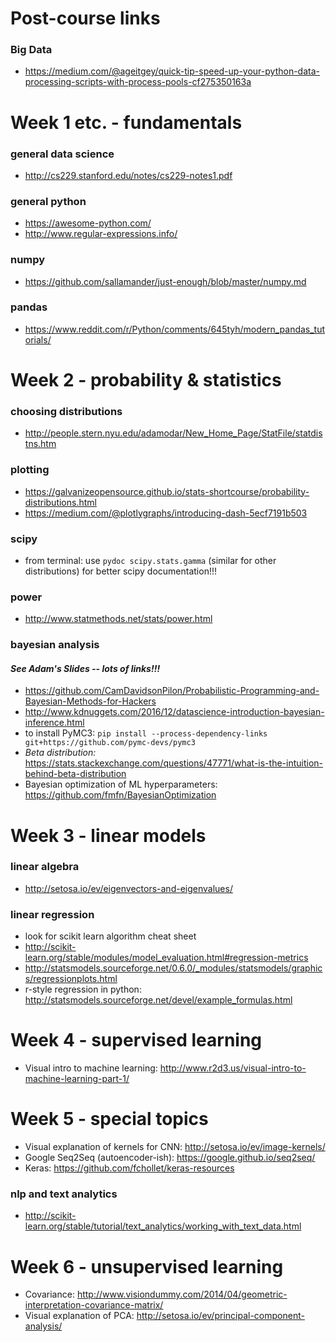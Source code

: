 # Post-course links
### Big Data
* https://medium.com/@ageitgey/quick-tip-speed-up-your-python-data-processing-scripts-with-process-pools-cf275350163a

# Week 1 etc. - fundamentals
### general data science
* http://cs229.stanford.edu/notes/cs229-notes1.pdf

### general python
* https://awesome-python.com/
* http://www.regular-expressions.info/

### numpy
* https://github.com/sallamander/just-enough/blob/master/numpy.md

### pandas
* https://www.reddit.com/r/Python/comments/645tyh/modern_pandas_tutorials/

# Week 2 - probability & statistics
### choosing distributions
* http://people.stern.nyu.edu/adamodar/New_Home_Page/StatFile/statdistns.htm

### plotting
* https://galvanizeopensource.github.io/stats-shortcourse/probability-distributions.html
* https://medium.com/@plotlygraphs/introducing-dash-5ecf7191b503

### scipy
* from terminal: use `pydoc scipy.stats.gamma` (similar for other distributions) for better scipy documentation!!!

### power
* http://www.statmethods.net/stats/power.html

### bayesian analysis
#### *See Adam's Slides -- lots of links!!!*
* https://github.com/CamDavidsonPilon/Probabilistic-Programming-and-Bayesian-Methods-for-Hackers
* http://www.kdnuggets.com/2016/12/datascience-introduction-bayesian-inference.html
* to install PyMC3: `pip install --process-dependency-links git+https://github.com/pymc-devs/pymc3`
* *Beta distribution:* https://stats.stackexchange.com/questions/47771/what-is-the-intuition-behind-beta-distribution
* Bayesian optimization of ML hyperparameters: https://github.com/fmfn/BayesianOptimization

# Week 3 - linear models
### linear algebra
* http://setosa.io/ev/eigenvectors-and-eigenvalues/

### linear regression
* look for scikit learn algorithm cheat sheet
* http://scikit-learn.org/stable/modules/model_evaluation.html#regression-metrics
* http://statsmodels.sourceforge.net/0.6.0/_modules/statsmodels/graphics/regressionplots.html
* r-style regression in python: http://statsmodels.sourceforge.net/devel/example_formulas.html

# Week 4 - supervised learning
* Visual intro to machine learning: http://www.r2d3.us/visual-intro-to-machine-learning-part-1/

# Week 5 - special topics
* Visual explanation of kernels for CNN: http://setosa.io/ev/image-kernels/
* Google Seq2Seq (autoencoder-ish): https://google.github.io/seq2seq/
* Keras: https://github.com/fchollet/keras-resources

### nlp and text analytics
* http://scikit-learn.org/stable/tutorial/text_analytics/working_with_text_data.html

# Week 6 - unsupervised learning
* Covariance: http://www.visiondummy.com/2014/04/geometric-interpretation-covariance-matrix/
* Visual explanation of PCA: http://setosa.io/ev/principal-component-analysis/
